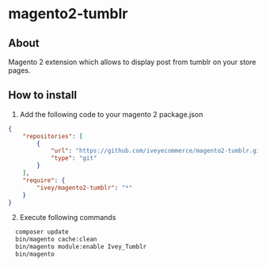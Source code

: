 # magento2-tumblr

## About
Magento 2 extension which allows to display post from tumblr on your store pages.

## How to install

1. Add the following code to your magento 2 package.json
```json
{
    "repositories": [
        {
            "url": "https://github.com/iveyecommerce/magento2-tumblr.git",
            "type": "git"
        }
    ],
    "require": {
        "ivey/magento2-tumblr": "*"
    }
}
```
2. Execute following commands
```bash
  composer update
  bin/magento cache:clean
  bin/magento module:enable Ivey_Tumblr
  bin/magento 
```
